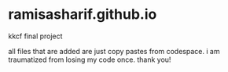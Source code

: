 # ramisasharif.github.io
kkcf final project

all files that are added are just copy pastes from codespace. i am traumatized from losing my code once. thank you!
